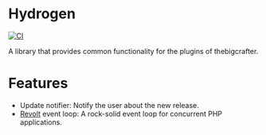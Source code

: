 # Hydrogen

[![CI](https://github.com/thebigcrafter/Hydrogen/actions/workflows/ci.yml/badge.svg)](https://github.com/thebigcrafter/Hydrogen/actions/workflows/ci.yml)

A library that provides common functionality for the plugins of thebigcrafter.

# Features

- Update notifier: Notify the user about the new release.
- [Revolt](https://github.com/revoltphp/event-loop) event loop: A rock-solid event loop for concurrent PHP applications.